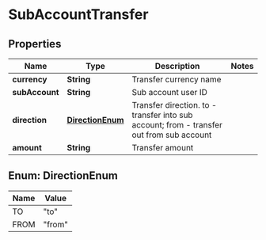 
# SubAccountTransfer

## Properties
Name | Type | Description | Notes
------------ | ------------- | ------------- | -------------
**currency** | **String** | Transfer currency name | 
**subAccount** | **String** | Sub account user ID | 
**direction** | [**DirectionEnum**](#DirectionEnum) | Transfer direction. to - transfer into sub account; from - transfer out from sub account | 
**amount** | **String** | Transfer amount | 


<a name="DirectionEnum"></a>
## Enum: DirectionEnum
Name | Value
---- | -----
TO | &quot;to&quot;
FROM | &quot;from&quot;



